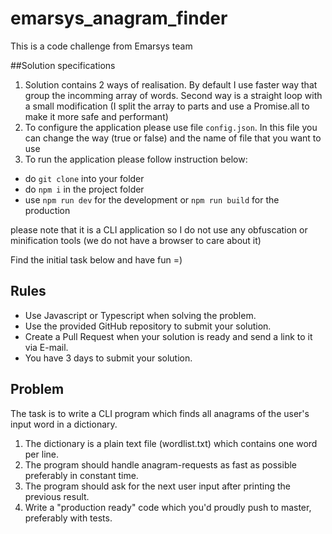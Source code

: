 # emarsys_anagram_finder
This is a code challenge from Emarsys team 

##Solution specifications
1) Solution contains 2 ways of realisation. By default I use faster way that group the incomming array of words. Second way is a straight loop with
a small modification (I split the array to parts and use a Promise.all to make it more safe and performant)
2) To configure the application please use file `config.json`. In this file you can change the way (true or false) and the name of file that you want to use
3) To run the application please follow instruction below:
  - do `git clone` into your folder
  - do `npm i` in the project folder
  - use `npm run dev` for the development or `npm run build` for the production
  
please note that it is a CLI application so I do not use any obfuscation or minification tools (we do not have a browser to care about it)

Find the initial task below and have fun =)

## Rules
* Use Javascript or Typescript when solving the problem.
* Use the provided GitHub repository to submit your solution.
* Create a Pull Request when your solution is ready and send a link to it via E-mail.
* You have 3 days to submit your solution.

## Problem
The task is to write a CLI program which finds all anagrams of the user's input word in a
dictionary.
1. The dictionary is a plain text file (wordlist.txt) which contains one word per line.
2. The program should handle anagram-requests as fast as possible preferably in constant time.
3. The program should ask for the next user input after printing the previous result.
4. Write a "production ready" code which you'd proudly push to master, preferably with tests.
